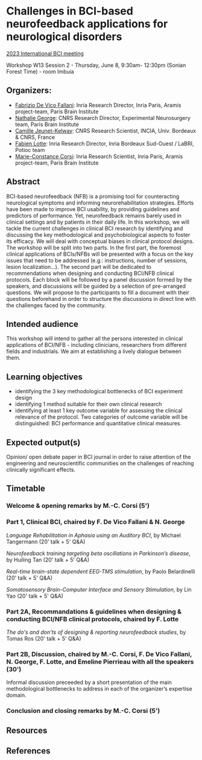 # Challenges in BCI-based neurofeedback applications for neurological disorders


[2023 International BCI meeting](https://bcisociety.org/bci-meeting/)


Workshop W13 Session 2 - Thursday, June 8, 9:30am- 12:30pm (Sonian Forest Time) - room Imbuia

## Organizers:
- [Fabrizio De Vico Fallani](https://sites.google.com/site/devicofallanifabrizio/): Inria Research Director, Inria Paris, Aramis project-team, Paris Brain Institute
- [Nathalie George](https://scholar.google.com/citations?user=x5NORzMAAAAJ&hl=en): CNRS Research Director, Experimental Neurosurgery team, Paris Brain Institute
- [Camille Jeunet-Kelway](https://camillejeunet.fr/): CNRS Research Scientist, INCIA, Univ. Bordeaux & CNRS, France
- [Fabien Lotte](https://sites.google.com/site/fabienlotte/): Inria Research Director, Inria Bordeaux Sud-Ouest / LaBRI, Potioc team
- [Marie-Constance Corsi](https://marieconstance-corsi.netlify.app/): Inria Research Scientist, Inria Paris, Aramis project-team, Paris Brain Institute


## Abstract
BCI-based neurofeedback (NFB) is a promising tool for counteracting neurological symptoms and informing neurorehabilitation strategies. Efforts have been made to improve BCI usability, by providing guidelines and predictors of performance. Yet, neurofeedback remains barely used in clinical settings and by patients in their daily life. In this workshop, we will tackle the current challenges in clinical BCI research by identifying and discussing the key methodological and psychobiological aspects to foster its efficacy.  We will deal with conceptual biases in clinical protocol designs. 
The workshop will be split into two parts. In the first part, the foremost clinical applications of BCIs/NFBs will be presented with a focus on the key issues that need to be addressed (e.g.: instructions, number of sessions, lesion localization…). The second part will be dedicated to recommendations when designing and conducting BCI/NFB clinical protocols. Each block will be followed by a panel discussion formed by the speakers, and discussions will be guided by a selection of pre-arranged questions. We will propose to the participants to fill a document with their questions beforehand in order to structure the discussions in direct line with the challenges faced by the community.


## Intended audience
This workshop will intend to gather all the persons interested in clinical applications of BCI/NFB - including clinicians, researchers from different fields and industrials. We aim at establishing a lively dialogue between them.


## Learning objectives
-	identifying the 3 key methodological bottlenecks of BCI experiment design
-	identifying 1 method suitable for their own clinical research
-	identifying at least 1 key outcome variable for assessing the clinical relevance of the protocol. Two categories of outcome variable will be distinguished: BCI performance and quantitative clinical measures. 


## Expected output(s)
Opinion/ open debate paper in BCI journal in order to raise attention of the engineering and neuroscientific communities on the challenges of reaching clinically significant effects.


## Timetable

### Welcome & opening remarks by M.-C. Corsi (5')

### Part 1, Clinical BCI, chaired by F. De Vico Fallani & N. George
*Language Rehabilitation in Aphasia using an Auditory BCI*, by Michael Tangermann (20' talk + 5' Q&A)

*Neurofeedback training targeting beta oscillations in Parkinson’s disease*, by Huiling Tan (20' talk + 5' Q&A)

*Real-time brain-state dependent EEG-TMS stimulation*, by Paolo Belardinelli (20' talk + 5' Q&A)

*Somatosensory Brain-Computer Interface and Sensory Stimulation*, by Lin Yao (20' talk + 5' Q&A)

### Part 2A, Recommandations & guidelines when designing & conducting BCI/NFB clinical protocols, chaired by F. Lotte
*The do's and don’ts of designing & reporting neurofeedback studies*, by Tomas Ros (20' talk + 5' Q&A)

### Part 2B, Discussion, chaired by M.-C. Corsi, F. De Vico Fallani, N. George, F. Lotte, and Emeline Pierrieau with all the speakers (30')
Informal discussion preceeded by a short presentation of the main methodological bottlenecks to address in each of the organizer’s expertise domain.


### Conclusion and closing remarks by M.-C. Corsi (5') 


## Resources

## References
